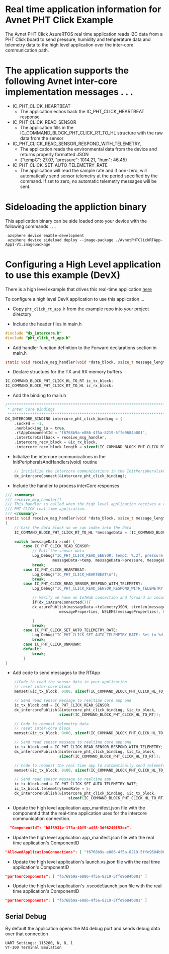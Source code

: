 # Real time application information for Avnet PHT Click Example

The Avnet PHT Click AzureRTOS real time application reads I2C data from a PHT Click board to send pressure, humidity and temperature data and telemetry data to the high level application over the inter-core communication path.
 
# The application supports the following Avnet inter-core implementation messages . . .

* IC_PHT_CLICK_HEARTBEAT 
  * The application echos back the IC_PHT_CLICK_HEARTBEAT response
* IC_PHT_CLICK_READ_SENSOR
  * The application fills in the IC_COMMAND_BLOCK_PHT_CLICK_RT_TO_HL structure with the raw data from the sensor
* IC_PHT_CLICK_READ_SENSOR_RESPOND_WITH_TELEMETRY, 
  * The application reads the environmental data from the device and returns properly formatted JSON
  * {"tempC": 27.07, "pressure": 1014.21, "hum": 46.45}
* IC_PHT_CLICK_SET_AUTO_TELEMETRY_RATE
  * The application will read the sample rate and if non-zero, will automatically send sensor telemetry at the period specified by the command.  If set to zero, no automatic telemetry messages will be sent. 

# Sideloading the appliction binary

This application binary can be side loaded onto your device with the following commands . . .

     azsphere device enable-development
     azsphere device sideload deploy --image-package ./AvnetPHTClickRTApp-App1-V1.imagepackage

# Configuring a High Level application to use this example (DevX)
There is a high level example that drives this real-time application [here](https://github.com/Avnet/AzureSphereDevX.Examples)

To configure a high level DevX application to use this application ...

* Copy ```pht_click_rt_app.h``` from the example repo into your project directory

* Include the header files in main.h

```c
#include "dx_intercore.h"
#include "pht_click_rt_app.h"
```

* Add handler function definition to the Forward declarations section in main.h
```c
static void receive_msg_handler(void *data_block, ssize_t message_length);
```

* Declare structues for the TX and RX memory buffers
```c
IC_COMMAND_BLOCK_PHT_CLICK_HL_TO_RT ic_tx_block;
IC_COMMAND_BLOCK_PHT_CLICK_RT_TO_HL ic_rx_block;
```

* Add the binding to main.h
```c
/****************************************************************************************
 * Inter Core Bindings
 *****************************************************************************************/
DX_INTERCORE_BINDING intercore_pht_click_binding = {
    .sockFd = -1,
    .nonblocking_io = true,
    .rtAppComponentId = "f6768b9a-e086-4f5a-8219-5ffe9684b001",
    .interCoreCallback = receive_msg_handler,
    .intercore_recv_block = &ic_rx_block,
    .intercore_recv_block_length = sizeof(IC_COMMAND_BLOCK_PHT_CLICK_RT_TO_HL)};
```

* Initialize the intercore communications in the InitPeripheralsAndHandlers(void) routine
```c
    // Initialize the intercore communications in the InitPeripheralsAndHandlers(void) routine
    dx_intercoreConnect(&intercore_pht_click_binding);
```
* Include the handler to process interCore responses
```c
/// <summary>
/// receive_msg_handler()
/// This handler is called when the high level application receives a raw data read response from the 
/// PHT CLICK real time application.
/// </summary>
static void receive_msg_handler(void *data_block, ssize_t message_length)
{
    // Cast the data block so we can index into the data
    IC_COMMAND_BLOCK_PHT_CLICK_RT_TO_HL *messageData = (IC_COMMAND_BLOCK_PHT_CLICK_RT_TO_HL*) data_block;

    switch (messageData->cmd) {
        case IC_PHT_CLICK_READ_SENSOR:
            // Pull the sensor data 
            Log_Debug("IC_PHT_CLICK_READ_SENSOR: tempC: %.2f, pressure: %.2f, hum: %.2f\n", 
                     messageData->temp, messageData->pressure, messageData->hum);
            break;
        case IC_PHT_CLICK_HEARTBEAT:
            Log_Debug("IC_PHT_CLICK_HEARTBEAT\n");
            break;
        case IC_PHT_CLICK_READ_SENSOR_RESPOND_WITH_TELEMETRY:
            Log_Debug("IC_PHT_CLICK_READ_SENSOR_RESPOND_WITH_TELEMETRY: %s\n", messageData->telemetryJSON);

            // Verify we have an IoTHub connection and forward in incomming JSON telemetry data
            if(dx_isAzureConnected()){
            dx_azurePublish(messageData->telemetryJSON, strnlen(messageData->telemetryJSON, JSON_STRING_MAX_SIZE), 
                        messageProperties, NELEMS(messageProperties), &contentProperties);

            }
            break;
        case IC_PHT_CLICK_SET_AUTO_TELEMETRY_RATE:
            Log_Debug("IC_PHT_CLICK_SET_AUTO_TELEMETRY_RATE: Set to %d seconds\n", messageData->telemtrySendRate);
            break;
        case IC_PHT_CLICK_UNKNOWN:
        default:
            break;
        }
}
```
* Add code to send messages to the RTApp
```c
    //Code to read the sensor data in your application
    // reset inter-core block
    memset(&ic_tx_block, 0x00, sizeof(IC_COMMAND_BLOCK_PHT_CLICK_HL_TO_RT));

    // Send read sensor message to realtime core app one
    ic_tx_block.cmd = IC_PHT_CLICK_READ_SENSOR;
    dx_intercorePublish(&intercore_pht_click_binding, &ic_tx_block,
                        sizeof(IC_COMMAND_BLOCK_PHT_CLICK_HL_TO_RT));

    // Code to request telemetry data 
    // reset inter-core block
    memset(&ic_tx_block, 0x00, sizeof(IC_COMMAND_BLOCK_PHT_CLICK_HL_TO_RT));

    // Send read sensor message to realtime core app one
    ic_tx_block.cmd = IC_PHT_CLICK_READ_SENSOR_RESPOND_WITH_TELEMETRY;
    dx_intercorePublish(&intercore_pht_click_binding, &ic_tx_block,
                        sizeof(IC_COMMAND_BLOCK_PHT_CLICK_HL_TO_RT));

    // Code to request the real time app to automatically send telemetry data every 5 seconds
    memset(&ic_tx_block, 0x00, sizeof(IC_COMMAND_BLOCK_PHT_CLICK_HL_TO_RT));

    // Send read sensor message to realtime app
    ic_tx_block.cmd = IC_PHT_CLICK_SET_AUTO_TELEMETRY_RATE;
    ic_tx_block.telemetrySendRate = 5;
    dx_intercorePublish(&intercore_pht_click_binding, &ic_tx_block,
                            sizeof(IC_COMMAND_BLOCK_PHT_CLICK_HL_TO_RT));     
```
* Update the high level application app_manifest.json file with the componentId that the real-time application uses for the intercore communication connection.
 ```JSON
   "ComponentId": "b8f5931e-173a-40f5-a4f8-3d98240f53ec",
 ```
* Update the high level application app_manifest.json file with the real time application's ComponentID
 ```JSON
 "AllowedApplicationConnections": [ "f6768b9a-e086-4f5a-8219-5ffe9684b001" ]
 ```
* Update the high level application's launch.vs.json  file with the real time application's ComponentID
 ```JSON
"partnerComponents": [ "f6768b9a-e086-4f5a-8219-5ffe9684b001" ]
```
* Update the high level application's .vscode\launch.json  file with the real time application's ComponentID
 ```JSON
"partnerComponents": [ "f6768b9a-e086-4f5a-8219-5ffe9684b001" ]
 ```

## Serial Debug
By default the application opens the M4 debug port and sends debug data over that connection

    UART Settings: 115200, N, 8, 1
    VT-100 Terminal Emulation
